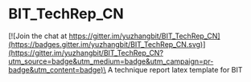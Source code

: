 # BIT_TechRep_CN

[![Join the chat at https://gitter.im/yuzhangbit/BIT_TechRep_CN](https://badges.gitter.im/yuzhangbit/BIT_TechRep_CN.svg)](https://gitter.im/yuzhangbit/BIT_TechRep_CN?utm_source=badge&utm_medium=badge&utm_campaign=pr-badge&utm_content=badge)\
A technique report latex template for BIT
